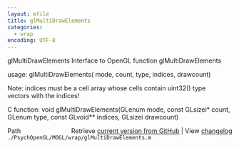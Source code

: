 ```yaml
---
layout: mfile
title: glMultiDrawElements
categories:
  - wrap
encoding: UTF-8
---
```


glMultiDrawElements  Interface to OpenGL function glMultiDrawElements  

usage:  glMultiDrawElements( mode, count, type, indices, drawcount)  

Note: indices must be a cell array whose cells contain uint32() type  
vectors with the indices!  

C function:  void glMultiDrawElements(GLenum mode, const GLsizei\* count, GLenum type, const GLvoid\*\* indices, GLsizei drawcount)  


<div class="code_header" style="text-align:right;">
  <span style="float:left;">Path&nbsp;&nbsp;</span> <span class="counter">Retrieve <a href=
  "https://raw.github.com/Psychtoolbox-3/Psychtoolbox-3/beta/./PsychOpenGL/MOGL/wrap/glMultiDrawElements.m">current version from GitHub</a> | View <a href=
  "https://github.com/Psychtoolbox-3/Psychtoolbox-3/commits/beta/./PsychOpenGL/MOGL/wrap/glMultiDrawElements.m">changelog</a></span>
</div>
<div class="code">
  <code>./PsychOpenGL/MOGL/wrap/glMultiDrawElements.m</code>
</div>
